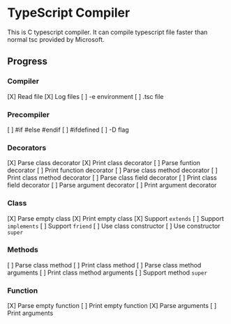 # TypeScript Compiler

This is C typescript compiler. It can compile typescript file faster than normal tsc provided by Microsoft.

## Progress

### Compiler

[X] Read file
[X] Log files
[ ] -e environment
[ ] .tsc file

### Precompiler

[ ] #if #else #endif
[ ] #ifdefined
[ ] -D flag

### Decorators

[X] Parse class decorator
[X] Print class decorator
[ ] Parse funtion decorator
[ ] Print function decorator
[ ] Parse class method decorator
[ ] Print class method decorator
[ ] Parse class field decorator
[ ] Print class field decorator
[ ] Parse argument decorator
[ ] Print argument decorator

### Class

[X] Parse empty class
[X] Print empty class
[X] Support `extends`
[ ] Support `implements`
[ ] Support `friend`
[ ] Use class constructor
[ ] Use constructor `super`

### Methods

[ ] Parse class method
[ ] Print class method
[ ] Parse class method arguments
[ ] Print class method arguments
[ ] Support method `super`

### Function

[X] Parse empty function
[ ] Print empty function
[X] Parse arguments
[ ] Print arguments

